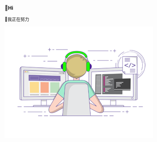 ### 👋Hi

🤔我正在努力

<img align="left" top='60' alt="GIF" src="https://raw.githubusercontent.com/devSouvik/devSouvik/master/gif3.gif" width="480"/>

